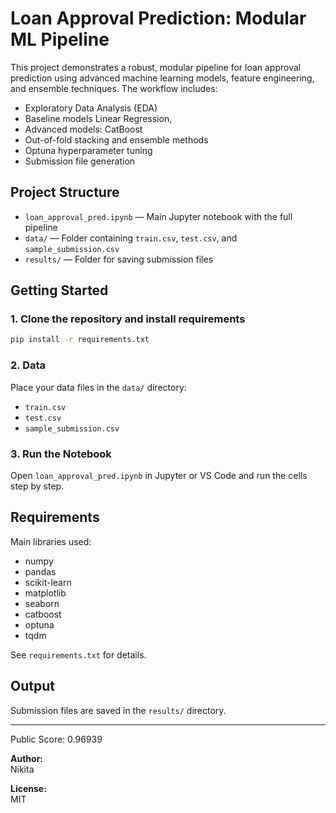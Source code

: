 # Loan Approval Prediction: Modular ML Pipeline

This project demonstrates a robust, modular pipeline for loan approval prediction using advanced machine learning models, feature engineering, and ensemble techniques. The workflow includes:

- Exploratory Data Analysis (EDA)
- Baseline models Linear Regression, 
- Advanced models: CatBoost
- Out-of-fold stacking and ensemble methods
- Optuna hyperparameter tuning
- Submission file generation

## Project Structure

- `loan_approval_pred.ipynb` — Main Jupyter notebook with the full pipeline
- `data/` — Folder containing `train.csv`, `test.csv`, and `sample_submission.csv`
- `results/` — Folder for saving submission files

## Getting Started

### 1. Clone the repository and install requirements

```sh
pip install -r requirements.txt
```

### 2. Data

Place your data files in the `data/` directory:
- `train.csv`
- `test.csv`
- `sample_submission.csv`

### 3. Run the Notebook

Open `loan_approval_pred.ipynb` in Jupyter or VS Code and run the cells step by step.

## Requirements

Main libraries used:
- numpy
- pandas
- scikit-learn
- matplotlib
- seaborn
- catboost
- optuna
- tqdm

See `requirements.txt` for details.

## Output

Submission files are saved in the `results/` directory.

---
Public Score: 0.96939

**Author:**  
Nikita

**License:**  
MIT

